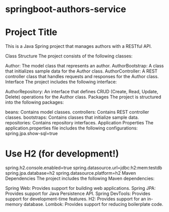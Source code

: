 # springboot-authors-service
# Project Title
This is a Java Spring project that manages authors with a RESTful API.

Class Structure
The project consists of the following classes:

Author: The model class that represents an author.
AuthorBootstrap: A class that initializes sample data for the Author class.
AuthorController: A REST controller class that handles requests and responses for the Author class.
Interface
The project includes the following interface:

AuthorRepository: An interface that defines CRUD (Create, Read, Update, Delete) operations for the Author class.
Packages
The project is structured into the following packages:

beans: Contains model classes.
controllers: Contains REST controller classes.
bootstraps: Contains classes that initialize sample data.
repositories: Contains repository interfaces.
Application Properties
The application.properties file includes the following configurations:
spring.jpa.show-sql=true
# Use H2 (for development!)
spring.h2.console.enabled=true
spring.datasource.url=jdbc:h2:mem:testdb
spring.jpa.database=h2
spring.datasource.platform=h2
Maven Dependencies
The project includes the following Maven dependencies:

Spring Web: Provides support for building web applications.
Spring JPA: Provides support for Java Persistence API.
Spring DevTools: Provides support for development-time features.
H2: Provides support for an in-memory database.
Lombok: Provides support for reducing boilerplate code.
